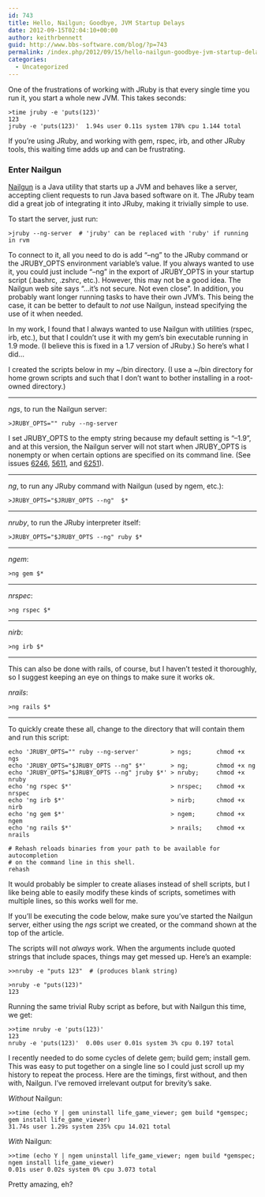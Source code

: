 ```yaml
---
id: 743
title: Hello, Nailgun; Goodbye, JVM Startup Delays
date: 2012-09-15T02:04:10+00:00
author: keithrbennett
guid: http://www.bbs-software.com/blog/?p=743
permalink: /index.php/2012/09/15/hello-nailgun-goodbye-jvm-startup-delays/
categories:
  - Uncategorized
---
```

One of the frustrations of working with JRuby is that every single time you run it, you start a whole new JVM. This takes seconds:

```
>time jruby -e 'puts(123)'
123
jruby -e 'puts(123)'  1.94s user 0.11s system 178% cpu 1.144 total
```

If you&#8217;re using JRuby, and working with gem, rspec, irb, and other JRuby tools, this waiting time adds up and can be frustrating.

### Enter Nailgun

[Nailgun](http://www.martiansoftware.com/nailgun/ "http://www.martiansoftware.com/nailgun/") is a Java utility that starts up a JVM and behaves like a server, accepting client requests to run Java based software on it. The JRuby team did a great job of integrating it into JRuby, making it trivially simple to use.

To start the server, just run:

```
>jruby --ng-server  # 'jruby' can be replaced with 'ruby' if running in rvm
```

To connect to it, all you need to do is add &#8220;&#8211;ng&#8221; to the JRuby command or the JRUBY\_OPTS environment variable&#8217;s value. If you always wanted to use it, you could just include &#8220;&#8211;ng&#8221; in the export of JRUBY\_OPTS in your startup script (.bashrc, .zshrc, etc.). However, this may not be a good idea. The Nailgun web site says &#8220;&#8230;it&#8217;s not secure. Not even close&#8221;. In addition, you probably want longer running tasks to have their own JVM&#8217;s. This being the case, it can be better to default to _not_ use Nailgun, instead specifying the use of it when needed.

In my work, I found that I always wanted to use Nailgun with utilities (rspec, irb, etc.), but that I couldn&#8217;t use it with my gem&#8217;s bin executable running in 1.9 mode. (I believe this is fixed in a 1.7 version of JRuby.) So here&#8217;s what I did&#8230;

I created the scripts below in my ~/bin directory. (I use a ~/bin directory for home grown scripts and such that I don&#8217;t want to bother installing in a root-owned directory.)

* * *

_ngs_, to run the Nailgun server:

```
>JRUBY_OPTS="" ruby --ng-server
```

I set JRUBY\_OPTS to the empty string because my default setting is &#8220;&#8211;1.9&#8221;, and at this version, the Nailgun server will not start when JRUBY\_OPTS is nonempty or when certain options are specified on its command line. (See issues [6246](http://jira.codehaus.org/browse/JRUBY-6246), [5611](http://jira.codehaus.org/browse/JRUBY-5611), and [6251](http://jira.codehaus.org/browse/JRUBY-6251)).

* * *

_ng_, to run any JRuby command with Nailgun (used by ngem, etc.):

```
>JRUBY_OPTS="$JRUBY_OPTS --ng"  $*
```

* * *

_nruby_, to run the JRuby interpreter itself:

```
>JRUBY_OPTS="$JRUBY_OPTS --ng" ruby $*
```

* * *

_ngem_:

```
>ng gem $*
```

* * *

_nrspec_:

```
>ng rspec $*
```

* * *

_nirb_:

```
>ng irb $*
``````

* * *

This can also be done with rails, of course, but I haven&#8217;t tested it thoroughly, so I suggest keeping an eye on things to make sure it works ok.

_nrails_:

```
>ng rails $*
```

* * *

To quickly create these all, change to the directory that will contain them and run this script:

```
echo 'JRUBY_OPTS="" ruby --ng-server'         > ngs;       chmod +x ngs
echo 'JRUBY_OPTS="$JRUBY_OPTS --ng" $*'       > ng;        chmod +x ng
echo 'JRUBY_OPTS="$JRUBY_OPTS --ng" jruby $*' > nruby;     chmod +x nruby
echo 'ng rspec $*'                            > nrspec;    chmod +x nrspec
echo 'ng irb $*'                              > nirb;      chmod +x nirb
echo 'ng gem $*'                              > ngem;      chmod +x ngem
echo 'ng rails $*'                            > nrails;    chmod +x nrails

# Rehash reloads binaries from your path to be available for autocompletion
# on the command line in this shell.
rehash
```

It would probably be simpler to create aliases instead of shell scripts, but I like being able to easily modify these kinds of scripts, sometimes with multiple lines, so this works well for me.

If you&#8217;ll be executing the code below, make sure you&#8217;ve started the Nailgun server, either using the _ngs_ script we created, or the command shown at the top of the article.

The scripts will not _always_ work. When the arguments include quoted strings that include spaces, things may get messed up. Here&#8217;s an example:

```
>>nruby -e "puts 123"  # (produces blank string)

>nruby -e "puts(123)"
123
```

Running the same trivial Ruby script as before, but with Nailgun this time, we get:

```
>>time nruby -e 'puts(123)'
123
nruby -e 'puts(123)'  0.00s user 0.01s system 3% cpu 0.197 total
```

I recently needed to do some cycles of delete gem; build gem; install gem. This was easy to put together on a single line so I could just scroll up my history to repeat the process. Here are the timings, first without, and then with, Nailgun. I&#8217;ve removed irrelevant output for brevity&#8217;s sake.

_Without_ Nailgun:

```
>>time (echo Y | gem uninstall life_game_viewer; gem build *gemspec; gem install life_game_viewer)
31.74s user 1.29s system 235% cpu 14.021 total
```

_With_ Nailgun:

```
>>time (echo Y | ngem uninstall life_game_viewer; ngem build *gemspec; ngem install life_game_viewer)
0.01s user 0.02s system 0% cpu 3.073 total
```

Pretty amazing, eh?
